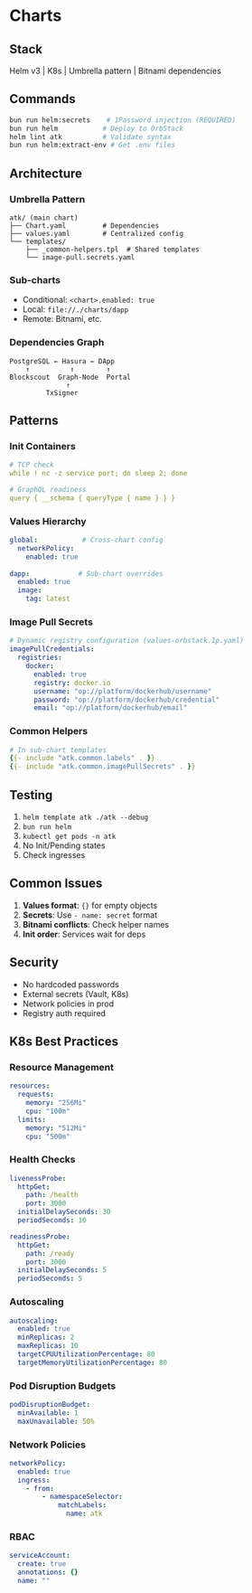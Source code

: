 # Charts

## Stack
Helm v3 | K8s | Umbrella pattern | Bitnami dependencies

## Commands
```bash
bun run helm:secrets    # 1Password injection (REQUIRED)
bun run helm           # Deploy to OrbStack
helm lint atk          # Validate syntax
bun run helm:extract-env # Get .env files
```

## Architecture

### Umbrella Pattern
```
atk/ (main chart)
├── Chart.yaml         # Dependencies
├── values.yaml        # Centralized config
└── templates/
    ├── _common-helpers.tpl  # Shared templates
    └── image-pull.secrets.yaml
```

### Sub-charts
- Conditional: `<chart>.enabled: true`
- Local: `file://./charts/dapp`
- Remote: Bitnami, etc.

### Dependencies Graph
```
PostgreSQL ← Hasura ← DApp
    ↑          ↑        ↑
Blockscout  Graph-Node  Portal
              ↑
         TxSigner
```

## Patterns

### Init Containers
```yaml
# TCP check
while ! nc -z service port; do sleep 2; done

# GraphQL readiness
query { __schema { queryType { name } } }
```

### Values Hierarchy
```yaml
global:           # Cross-chart config
  networkPolicy:
    enabled: true
  
dapp:            # Sub-chart overrides
  enabled: true
  image:
    tag: latest
```

### Image Pull Secrets
```yaml
# Dynamic registry configuration (values-orbstack.1p.yaml)
imagePullCredentials:
  registries:
    docker:
      enabled: true
      registry: docker.io
      username: "op://platform/dockerhub/username"
      password: "op://platform/dockerhub/credential"
      email: "op://platform/dockerhub/email"
```

### Common Helpers
```yaml
# In sub-chart templates
{{- include "atk.common.labels" . }}
{{- include "atk.common.imagePullSecrets" . }}
```

## Testing

1. `helm template atk ./atk --debug`
2. `bun run helm`
3. `kubectl get pods -n atk`
4. No Init/Pending states
5. Check ingresses

## Common Issues

1. **Values format**: `{}` for empty objects
2. **Secrets**: Use `- name: secret` format
3. **Bitnami conflicts**: Check helper names
4. **Init order**: Services wait for deps

## Security

- No hardcoded passwords
- External secrets (Vault, K8s)
- Network policies in prod
- Registry auth required

## K8s Best Practices

### Resource Management
```yaml
resources:
  requests:
    memory: "256Mi"
    cpu: "100m"
  limits:
    memory: "512Mi"
    cpu: "500m"
```

### Health Checks
```yaml
livenessProbe:
  httpGet:
    path: /health
    port: 3000
  initialDelaySeconds: 30
  periodSeconds: 10

readinessProbe:
  httpGet:
    path: /ready
    port: 3000
  initialDelaySeconds: 5
  periodSeconds: 5
```

### Autoscaling
```yaml
autoscaling:
  enabled: true
  minReplicas: 2
  maxReplicas: 10
  targetCPUUtilizationPercentage: 80
  targetMemoryUtilizationPercentage: 80
```

### Pod Disruption Budgets
```yaml
podDisruptionBudget:
  minAvailable: 1
  maxUnavailable: 50%
```

### Network Policies
```yaml
networkPolicy:
  enabled: true
  ingress:
    - from:
        - namespaceSelector:
            matchLabels:
              name: atk
```

### RBAC
```yaml
serviceAccount:
  create: true
  annotations: {}
  name: ""
```